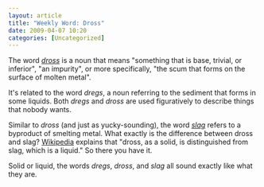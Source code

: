 ```yaml
---
layout: article
title: "Weekly Word: Dross"
date: 2009-04-07 10:20
categories: [Uncategorized]
---
```

The word <em><a href="http://www.merriam-webster.com/cgi-bin/mwwodarch.pl?Mar.26.2009">dross</a></em> is a noun that means "something that is base, trivial, or inferior", "an impurity", or more specifically, "the scum that forms on the surface of molten metal".

It's related to the word <em>dregs</em>, a noun referring to the sediment that forms in some liquids. Both <em>dregs</em> and <em>dross</em> are used figuratively to describe things that nobody wants.

Similar to <em>dross</em> (and just as yucky-sounding), the word <em><a href="http://en.wikipedia.org/wiki/Slag">slag</a></em> refers to a byproduct of smelting metal. What exactly is the difference between dross and slag? <a href="http://en.wikipedia.org/wiki/Dross" title="Dross">Wikipedia</a> explains that "dross, as a solid, is distinguished from slag, which is a liquid." So there you have it.

Solid or liquid, the words <em>dregs</em>, <em>dross</em>, and <em>slag</em> all sound exactly like what they are.
